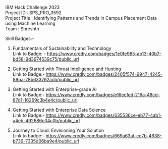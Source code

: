 IBM Hack Challenge 2023 <br />
Project ID   :  SPS_PRO_3592 <br />
Project Title :  Identifying Patterns and Trends in Campus Placement Data using Machine Learning <br />
Team : Shreshth <br />

Skill Badges:- <br />

1. Fundamentals of Sustainability and Technology <br />
   Link to Badge: - https://www.credly.com/badges/1e0fe985-ab13-40b7-bd58-9d3974539c75/public_url 

2. Getting Started with Threat Intelligence and Hunting <br />
   Link to Badge:- https://www.credly.com/badges/2405f574-9947-4245-89ba-78b633792acb/public_url 

3. Getting Started with Enterprise-grade AI <br />
   Link to Badge:- https://www.credly.com/badges/e16ecfed-216a-48cd-87d1-16269c3b4e4c/public_url 

4. Getting Started with Enterprise Data Science <br />
   Link to Badge:- https://www.credly.com/badges/635536ce-eb77-4ab1-a4eb-492686c04c0b/public_url 

5. Journey to Cloud: Envisioning Your Solution <br />
   Link to badge:- https://www.credly.com/badges/669a63af-cc7b-4638-b739-7335d06ba9e4/public_url 
